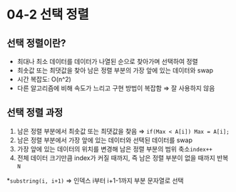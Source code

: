 # 04-2 선택 정렬

## 선택 정렬이란?

- 최대나 최소 데이터를 데이터가 나열된 순으로 찾아가며 선택하여 정렬
- 최솟값 또는 최댓값을 찾아 남은 정렬 부분의 가장 앞에 있는 데이터와 swap
- 시간 복잡도: O(n^2)
- 다른 알고리즘에 비해 속도가 느리고 구현 방법이 복잡함
  ⇒ 잘 사용하지 않음

## 선택 정렬 과정

1. 남은 정렬 부분에서 최솟값 또는 최댓값을 찾음 ⇒ `if(Max < A[i]) Max = A[i];`
2. 남은 정렬 부분에서 가장 앞에 있는 데이터와 선택된 데이터를 swap
3. 가장 앞에 있는 데이터의 위치를 변경해 남은 정렬 부분의 범위 축소`index++`
4. 전체 데이터 크기만큼 index가 커질 때까지, 즉 남은 정렬 부분이 없을 때까지 반복`N`

*`substring(i, i+1)` => 인덱스 i부터 i+1-1까지 부분 문자열로 선택
